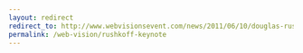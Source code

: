 ```yaml
---
layout: redirect
redirect_to: http://www.webvisionsevent.com/news/2011/06/10/douglas-rushkoff-keynote-on-blip-tv/
permalink: /web-vision/rushkoff-keynote
---
```

